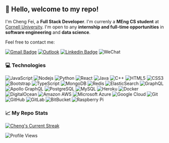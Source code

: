## 👋 Hello, welcome to my repo!

I'm Cheng Fei, a **Full Stack Developer**. I'm currenly a **MEng CS student** at [Cornell University](https://tech.cornell.edu/programs/masters-programs/master-in-computer-science/). I'm open to any **internship and full-time opportunities** in **software engineering** and **data science**.

Feel free to contact me:

[![Gmail Badge](https://img.shields.io/badge/-cf482@cornell.edu-c14438?style=flat-square&logo=Gmail&logoColor=white&link=mailto:cf482@cornell.edu)](mailto:cf482@cornell.edu) [![Outlook](https://img.shields.io/badge/-Cheng_a_Fei@outlook.com-0078D4?style=flat-square&logo=microsoft-outlook&logoColor=white&link=mailto:Cheng_a_Fei@outlook.com)](mailto:Cheng_a_Fei@outlook.com) [![Linkedin Badge](https://img.shields.io/badge/-Cheng_Fei-blue?style=flat-square&logo=Linkedin&logoColor=white&link=https://www.linkedin.com/in/cheng-fei-cf482/)](https://www.linkedin.com/in/cheng-fei-cf482/) ![WeChat](https://img.shields.io/badge/fc15051860219-07C160?style=flat-square&logo=wechat&logoColor=white)

### 💻 Technologies

![JavaScript](https://img.shields.io/badge/-JavaScript-black?style=flat-square&logo=javascript)
![Nodejs](https://img.shields.io/badge/-Nodejs-black?style=flat-square&logo=Node.js)
![Python](https://img.shields.io/badge/-Python-black?style=flat-square&logo=Python)
![React](https://img.shields.io/badge/-React-black?style=flat-square&logo=react)
![Java](https://img.shields.io/badge/-java-E34A86?style=flat-square&logo=java)
![C++](https://img.shields.io/badge/-C++-00599C?style=flat-square&logo=c)
![HTML5](https://img.shields.io/badge/-HTML5-E34F26?style=flat-square&logo=html5&logoColor=white)
![CSS3](https://img.shields.io/badge/-CSS3-1572B6?style=flat-square&logo=css3)
![Bootstrap](https://img.shields.io/badge/-Bootstrap-563D7C?style=flat-square&logo=bootstrap)
![TypeScript](https://img.shields.io/badge/-TypeScript-007ACC?style=flat-square&logo=typescript)
![MongoDB](https://img.shields.io/badge/-MongoDB-black?style=flat-square&logo=mongodb)
![Redis](https://img.shields.io/badge/-Redis-black?style=flat-square&logo=Redis)
![ElasticSearch](https://img.shields.io/badge/-ElasticSearch-005571?style=flat-square&logo=elasticsearch)
![GraphQL](https://img.shields.io/badge/-GraphQL-E10098?style=flat-square&logo=graphql)
![Apollo GraphQL](https://img.shields.io/badge/-Apollo%20GraphQL-311C87?style=flat-square&logo=apollo-graphql)
![PostgreSQL](https://img.shields.io/badge/-PostgreSQL-336791?style=flat-square&logo=postgresql)
![MySQL](https://img.shields.io/badge/-MySQL-black?style=flat-square&logo=mysql)
![Heroku](https://img.shields.io/badge/-Heroku-430098?style=flat-square&logo=heroku)
![Docker](https://img.shields.io/badge/-Docker-black?style=flat-square&logo=docker)
![DigitalOcean](https://img.shields.io/badge/-Digital%20Ocean-darkblue?style=flat-square&logo=digitalocean)
![Amazon AWS](https://img.shields.io/badge/Amazon%20AWS-232F3E?style=flat-square&logo=amazon-aws)
![Microsoft Azure](https://img.shields.io/badge/Microsoft%20Azure-232F7E?style=flat-square&logo=microsoft-azure)
![Google Cloud](https://img.shields.io/badge/Google%20Cloud-black?style=flat-square&logo=google-cloud)
![Git](https://img.shields.io/badge/-Git-black?style=flat-square&logo=git)
![GitHub](https://img.shields.io/badge/-GitHub-181717?style=flat-square&logo=github)
![GitLab](https://img.shields.io/badge/-GitLab-FCA121?style=flat-square&logo=gitlab)
![BitBucket](https://img.shields.io/badge/-BitBucket-darkblue?style=flat-square&logo=bitbucket)
![Raspberry Pi](https://img.shields.io/badge/-Raspberry%20Pi-C51A4A?style=flat-square&logo=Raspberry-Pi)

### 📈 My Repo Stats

<!-- <p align="center"> <img src="http://github-readme-streak-stats.herokuapp.com?user=chengafei&theme=transparent&hide_border=true" alt="streak-stats" /> -->

[![Cheng's Current Streak](http://github-readme-streak-stats.herokuapp.com?user=chengafei&theme=transparent&hide_border=true)](http://github-readme-streak-stats.herokuapp.com?user=chengafei&theme=transparent&hide_border=true)

<!-- [![Cheng's GitHub stats](https://github-readme-stats.vercel.app/api?username=chengafei&count_private=true&show_icons=true&hide=prs,issues,contribs&theme=transparent)](https://github.com/anuraghazra/github-readme-stats) -->

<!-- [![Top Langs](https://github-readme-stats.vercel.app/api/top-langs/?username=chengafei&theme=transparent&layout=compact&langs_count=8&hide=jupyter%20notebook,go)](https://github.com/anuraghazra/github-readme-stats) -->

![Profile Views](https://komarev.com/ghpvc/?username=chengafei)
